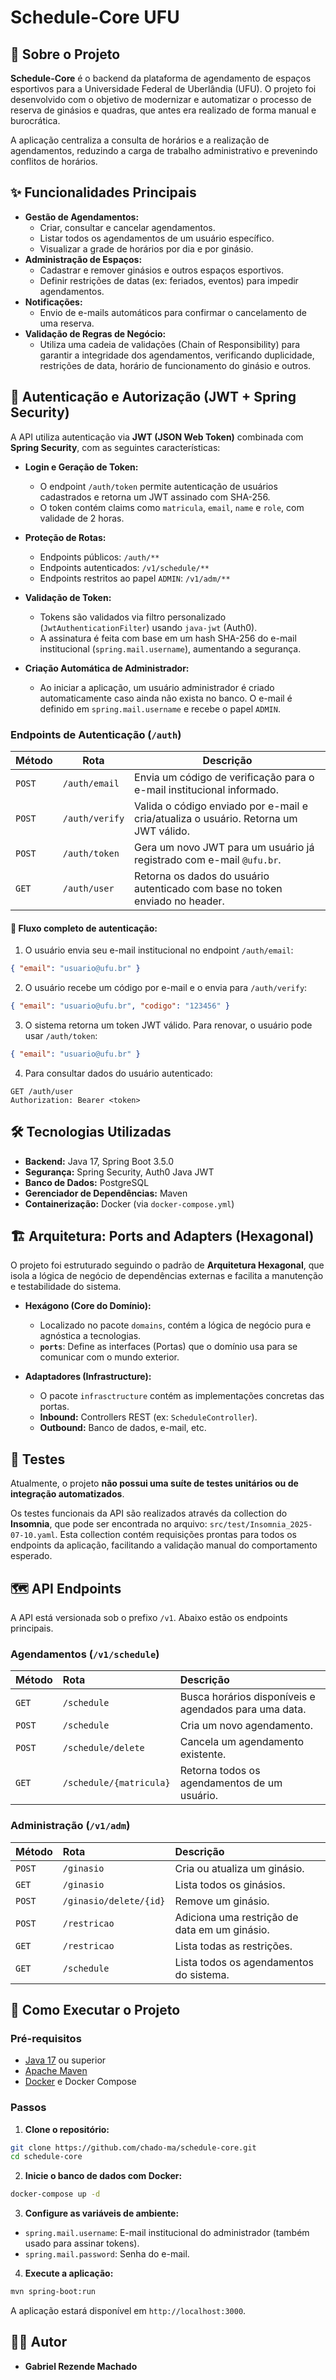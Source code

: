 
# Schedule-Core UFU

## 🎯 Sobre o Projeto

**Schedule-Core** é o backend da plataforma de agendamento de espaços esportivos para a Universidade Federal de Uberlândia (UFU). O projeto foi desenvolvido com o objetivo de modernizar e automatizar o processo de reserva de ginásios e quadras, que antes era realizado de forma manual e burocrática.

A aplicação centraliza a consulta de horários e a realização de agendamentos, reduzindo a carga de trabalho administrativo e prevenindo conflitos de horários.

## ✨ Funcionalidades Principais

  * **Gestão de Agendamentos:**
      * Criar, consultar e cancelar agendamentos.
      * Listar todos os agendamentos de um usuário específico.
      * Visualizar a grade de horários por dia e por ginásio.
  * **Administração de Espaços:**
      * Cadastrar e remover ginásios e outros espaços esportivos.
      * Definir restrições de datas (ex: feriados, eventos) para impedir agendamentos.
  * **Notificações:**
      * Envio de e-mails automáticos para confirmar o cancelamento de uma reserva.
  * **Validação de Regras de Negócio:**
      * Utiliza uma cadeia de validações (Chain of Responsibility) para garantir a integridade dos agendamentos, verificando duplicidade, restrições de data, horário de funcionamento do ginásio e outros.

## 🔐 Autenticação e Autorização (JWT + Spring Security)

A API utiliza autenticação via **JWT (JSON Web Token)** combinada com **Spring Security**, com as seguintes características:

- **Login e Geração de Token:**
  - O endpoint `/auth/token` permite autenticação de usuários cadastrados e retorna um JWT assinado com SHA-256.
  - O token contém claims como `matricula`, `email`, `name` e `role`, com validade de 2 horas.

- **Proteção de Rotas:**
  - Endpoints públicos: `/auth/**`
  - Endpoints autenticados: `/v1/schedule/**`
  - Endpoints restritos ao papel `ADMIN`: `/v1/adm/**`

- **Validação de Token:**
  - Tokens são validados via filtro personalizado (`JwtAuthenticationFilter`) usando `java-jwt` (Auth0).
  - A assinatura é feita com base em um hash SHA-256 do e-mail institucional (`spring.mail.username`), aumentando a segurança.

- **Criação Automática de Administrador:**
  - Ao iniciar a aplicação, um usuário administrador é criado automaticamente caso ainda não exista no banco. O e-mail é definido em `spring.mail.username` e recebe o papel `ADMIN`.

### Endpoints de Autenticação (`/auth`)

| Método | Rota           | Descrição |
|--------|----------------|-----------|
| `POST` | `/auth/email`  | Envia um código de verificação para o e-mail institucional informado. |
| `POST` | `/auth/verify` | Valida o código enviado por e-mail e cria/atualiza o usuário. Retorna um JWT válido. |
| `POST` | `/auth/token`  | Gera um novo JWT para um usuário já registrado com e-mail `@ufu.br`. |
| `GET`  | `/auth/user`   | Retorna os dados do usuário autenticado com base no token enviado no header. |

#### 🔐 Fluxo completo de autenticação:

1. O usuário envia seu e-mail institucional no endpoint `/auth/email`:
```json
{ "email": "usuario@ufu.br" }
```
2. O usuário recebe um código por e-mail e o envia para `/auth/verify`:
```json
{ "email": "usuario@ufu.br", "codigo": "123456" }
```
3. O sistema retorna um token JWT válido. Para renovar, o usuário pode usar `/auth/token`:
```json
{ "email": "usuario@ufu.br" }
```
4. Para consultar dados do usuário autenticado:
```
GET /auth/user
Authorization: Bearer <token>
```

## 🛠️ Tecnologias Utilizadas

  * **Backend:** Java 17, Spring Boot 3.5.0
  * **Segurança:** Spring Security, Auth0 Java JWT
  * **Banco de Dados:** PostgreSQL
  * **Gerenciador de Dependências:** Maven
  * **Containerização:** Docker (via `docker-compose.yml`)

## 🏗️ Arquitetura: Ports and Adapters (Hexagonal)

O projeto foi estruturado seguindo o padrão de **Arquitetura Hexagonal**, que isola a lógica de negócio de dependências externas e facilita a manutenção e testabilidade do sistema.

  * **Hexágono (Core do Domínio):**
      * Localizado no pacote `domains`, contém a lógica de negócio pura e agnóstica a tecnologias.
      * **`ports`**: Define as interfaces (Portas) que o domínio usa para se comunicar com o mundo exterior.

  * **Adaptadores (Infrastructure):**
      * O pacote `infrasctructure` contém as implementações concretas das portas.
      * **Inbound:** Controllers REST (ex: `ScheduleController`).
      * **Outbound:** Banco de dados, e-mail, etc.

## 🧪 Testes

Atualmente, o projeto **não possui uma suíte de testes unitários ou de integração automatizados**.

Os testes funcionais da API são realizados através da collection do **Insomnia**, que pode ser encontrada no arquivo: `src/test/Insomnia_2025-07-10.yaml`. Esta collection contém requisições prontas para todos os endpoints da aplicação, facilitando a validação manual do comportamento esperado.

## 🗺️ API Endpoints

A API está versionada sob o prefixo `/v1`. Abaixo estão os endpoints principais.

### Agendamentos (`/v1/schedule`)

| Método | Rota | Descrição |
| :--- | :--- | :--- |
| `GET` | `/schedule` | Busca horários disponíveis e agendados para uma data. |
| `POST` | `/schedule` | Cria um novo agendamento. |
| `POST` | `/schedule/delete` | Cancela um agendamento existente. |
| `GET` | `/schedule/{matricula}` | Retorna todos os agendamentos de um usuário. |

### Administração (`/v1/adm`)

| Método | Rota | Descrição |
| :--- | :--- | :--- |
| `POST` | `/ginasio` | Cria ou atualiza um ginásio. |
| `GET` | `/ginasio` | Lista todos os ginásios. |
| `POST` | `/ginasio/delete/{id}` | Remove um ginásio. |
| `POST` | `/restricao` | Adiciona uma restrição de data em um ginásio. |
| `GET` | `/restricao` | Lista todas as restrições. |
| `GET` | `/schedule` | Lista todos os agendamentos do sistema. |

## 🚀 Como Executar o Projeto

### Pré-requisitos

  * [Java 17](https://www.oracle.com/java/technologies/javase/jdk17-archive-downloads.html) ou superior
  * [Apache Maven](https://maven.apache.org/download.cgi)
  * [Docker](https://www.docker.com/products/docker-desktop/) e Docker Compose

### Passos

1. **Clone o repositório:**
```bash
git clone https://github.com/chado-ma/schedule-core.git
cd schedule-core
```

2. **Inicie o banco de dados com Docker:**
```bash
docker-compose up -d
```

3. **Configure as variáveis de ambiente:**
- `spring.mail.username`: E-mail institucional do administrador (também usado para assinar tokens).
- `spring.mail.password`: Senha do e-mail.

4. **Execute a aplicação:**
```bash
mvn spring-boot:run
```

A aplicação estará disponível em `http://localhost:3000`.

## 👨‍💻 Autor

  * **Gabriel Rezende Machado**

